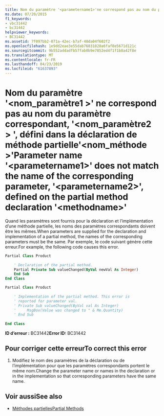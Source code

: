 ```yaml
---
title: Nom du paramètre '<parametername1>'ne correspond pas au nom du paramètre correspondant,'<parametername2>', défini dans la déclaration de méthode partielle'<methodname>'
ms.date: 07/20/2015
f1_keywords:
- vbc31442
- bc31442
helpviewer_keywords:
- BC31442
ms.assetid: 7f097bb2-071a-42ec-b7af-40da04f602f2
ms.openlocfilehash: 1e9dd2eae3e55dab76831028a6faf8e5671d121c
ms.sourcegitcommit: 9b552addadfb57fab0b9e7852ed4f1f1b8a42f8e
ms.translationtype: MT
ms.contentlocale: fr-FR
ms.lasthandoff: 04/23/2019
ms.locfileid: "61637893"
---
```

# <a name="parameter-name-parametername1-does-not-match-the-name-of-the-corresponding-parameter-parametername2-defined-on-the-partial-method-declaration-methodname"></a><span data-ttu-id="87d70-102">Nom du paramètre '\<nom_paramètre1 >' ne correspond pas au nom du paramètre correspondant, '\<nom_paramètre2 > ', défini dans la déclaration de méthode partielle'\<nom_méthode >'</span><span class="sxs-lookup"><span data-stu-id="87d70-102">Parameter name '\<parametername1>' does not match the name of the corresponding parameter, '\<parametername2>', defined on the partial method declaration '\<methodname>'</span></span>
<span data-ttu-id="87d70-103">Quand les paramètres sont fournis pour la déclaration et l’implémentation d’une méthode partielle, les noms des paramètres correspondants doivent être les mêmes.</span><span class="sxs-lookup"><span data-stu-id="87d70-103">When parameters are supplied for the declaration and implementation of a partial method, the names of the corresponding parameters must be the same.</span></span> <span data-ttu-id="87d70-104">Par exemple, le code suivant génère cette erreur.</span><span class="sxs-lookup"><span data-stu-id="87d70-104">For example, the following code causes this error.</span></span>  
  
```vb  
Partial Class Product  
  
    ' Declaration of the partial method.  
    Partial Private Sub valueChanged(ByVal newVal As Integer)  
    End Sub  
End Class  
```  
  
```vb  
Partial Class Product  
  
    ' Implementation of the partial method. This error is  
    ' reported for parameter val.  
    ' Private Sub valueChanged(ByVal val As Integer)  
    '     MsgBox(Value was changed to " & Me.Quantity)  
    ' End Sub  
  
End Class  
```  
  
 <span data-ttu-id="87d70-105">**ID d’erreur :** BC31442</span><span class="sxs-lookup"><span data-stu-id="87d70-105">**Error ID:** BC31442</span></span>  
  
## <a name="to-correct-this-error"></a><span data-ttu-id="87d70-106">Pour corriger cette erreur</span><span class="sxs-lookup"><span data-stu-id="87d70-106">To correct this error</span></span>  
  
1. <span data-ttu-id="87d70-107">Modifiez le nom des paramètres de la déclaration ou de l’implémentation pour que les paramètres correspondants portent le même nom.</span><span class="sxs-lookup"><span data-stu-id="87d70-107">Change the parameter name or names in the declaration or in the implementation so that corresponding parameters have the same name.</span></span>  
  
## <a name="see-also"></a><span data-ttu-id="87d70-108">Voir aussi</span><span class="sxs-lookup"><span data-stu-id="87d70-108">See also</span></span>

- [<span data-ttu-id="87d70-109">Méthodes partielles</span><span class="sxs-lookup"><span data-stu-id="87d70-109">Partial Methods</span></span>](../../visual-basic/programming-guide/language-features/procedures/partial-methods.md)
